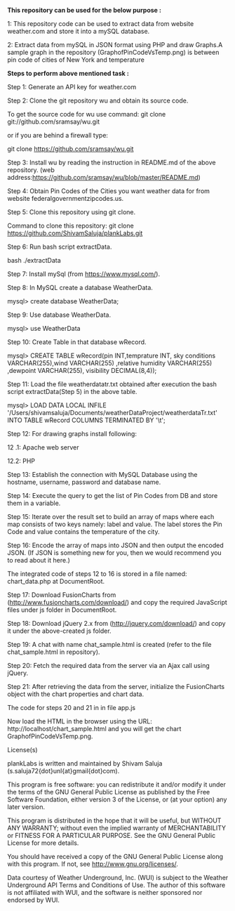 <b>This repository can be used for the below purpose :</b>

1: This repository code can be used to extract data from website weather.com and store it into a mySQL database.

2: Extract data from mySQL in JSON format using PHP and draw Graphs.A sample graph in the repository (GraphofPinCodeVsTemp.png) is between pin code of cities of New York and temperature



<b>Steps to perform above mentioned task : </b>

Step 1: Generate an API key for weather.com

Step 2: Clone the git repository wu and obtain its source code.

To get the source code for wu use command: git clone git://github.com/sramsay/wu.git

or if you are behind a firewall type:

git clone https://github.com/sramsay/wu.git

Step 3: Install wu by reading the instruction in README.md of the above repository. (web address:https://github.com/sramsay/wu/blob/master/README.md)

Step 4: Obtain Pin Codes of the Cities you want weather data for from website federalgovernmentzipcodes.us.

Step 5: Clone this repository using git clone.

Command to clone this repository: git clone https://github.com/ShivamSaluja/plankLabs.git

Step 6: Run bash script extractData.

bash ./extractData

Step 7: Install mySql (from https://www.mysql.com/).

Step 8: In MySQL create a database WeatherData.

mysql> create database WeatherData;

Step 9: Use database WeatherData.

mysql> use WeatherData

Step 10: Create Table in that database wRecord.

mysql> CREATE TABLE wRecord(pin INT,temprature INT, sky conditions VARCHAR(255),wind VARCHAR(255) ,relative humidity VARCHAR(255) ,dewpoint VARCHAR(255), visibility DECIMAL(8,4));

Step 11: Load the file weatherdatatr.txt obtained after execution the bash script extractData(Step 5) in the above table.

mysql> LOAD DATA LOCAL INFILE '/Users/shivamsaluja/Documents/weatherDataProject/weatherdataTr.txt' INTO TABLE wRecord COLUMNS TERMINATED BY '\t';

Step 12: For drawing graphs install  following:

12 .1: Apache web server

12.2: PHP

Step 13: Establish the connection with MySQL Database using the hostname, username, password and database name.

Step 14: Execute the query to get the list of Pin Codes from DB and store them in a variable.

Step 15: Iterate over the result set to build an array of maps where each map consists of two keys namely: label and value. The label stores the Pin Code and value contains the temperature of the city.

Step 16: Encode the array of maps into JSON and then output the encoded JSON. (If JSON is something new for you, then we would recommend you to read about it here.)

The integrated code of steps 12 to 16 is stored in a file named: chart_data.php at DocumentRoot.

Step 17: Download FusionCharts from (http://www.fusioncharts.com/download/) and copy the required JavaScript files under js folder in DocumentRoot.

Step 18: Download jQuery 2.x  from (http://jquery.com/download/) and copy it under the above-created js folder.

Step 19: A chat with name chat_sample.html is created (refer to the file chat_sample.html in repository).

Step 20: Fetch the required data from the server via an Ajax call using jQuery.

Step 21: After retrieving the data from the server, initialize the FusionCharts object with the chart properties and chart data.

The code for steps 20 and 21 in in file app.js

Now load the HTML in the browser using the URL: http://localhost/chart_sample.html and you will get the chart GraphofPinCodeVsTemp.png.

License(s)

plankLabs is written and maintained by Shivam Saluja (s.saluja72{dot}unl{at}gmail{dot}com).

This program is free software: you can redistribute it and/or modify it under the terms of the GNU General Public License as published by the Free Software Foundation, either version 3 of the License, or (at your option) any later version.

This program is distributed in the hope that it will be useful, but WITHOUT ANY WARRANTY; without even the implied warranty of MERCHANTABILITY or FITNESS FOR A PARTICULAR PURPOSE. See the GNU General Public License for more details.

You should have received a copy of the GNU General Public License along with this program. If not, see http://www.gnu.org/licenses/.

Data courtesy of Weather Underground, Inc. (WUI) is subject to the Weather Underground API Terms and Conditions of Use. The author of this software is not affiliated with WUI, and the software is neither sponsored nor endorsed by WUI.
